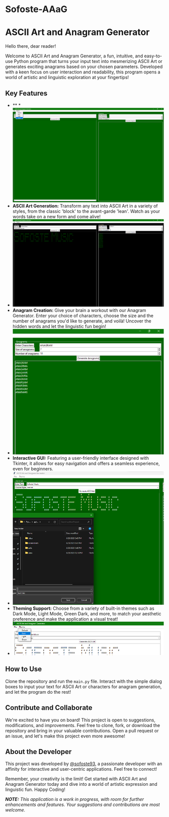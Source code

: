 # Sofoste-AAaG
# ASCII Art and Anagram Generator

Hello there, dear reader!

Welcome to ASCII Art and Anagram Generator, a fun, intuitive, and easy-to-use Python program that turns your input text into mesmerizing ASCII Art or generates exciting anagrams based on your chosen parameters. Developed with a keen focus on user interaction and readability, this program opens a world of artistic and linguistic exploration at your fingertips!

## Key Features

* ** * ![launch_green_theme.png](screenshots%2Flaunch_green_theme.png)
* **ASCII Art Generation:** Transform any text into ASCII Art in a variety of styles, from the classic 'block' to the avant-garde 'lean'. Watch as your words take on a new form and come alive!
* ![img.png](screenshots/Ascii_and_anagram.png)
* **Anagram Creation:** Give your brain a workout with our Anagram Generator. Enter your choice of characters, choose the size and the number of anagrams you'd like to generate, and voilà! Uncover the hidden words and let the linguistic fun begin!
* ![img.png](screenshots/anagram.png)
* **Interactive GUI:** Featuring a user-friendly interface designed with Tkinter, it allows for easy navigation and offers a seamless experience, even for beginners.
* ![img.png](screenshots/save_ascii.png)
* **Theming Support:** Choose from a variety of built-in themes such as Dark Mode, Light Mode, Green Dark, and more, to match your aesthetic preference and make the application a visual treat!
* ![img.png](screenshots/theme.png)

## How to Use

Clone the repository and run the `main.py` file. Interact with the simple dialog boxes to input your text for ASCII Art or characters for anagram generation, and let the program do the rest!

## Contribute and Collaborate

We're excited to have you on board! This project is open to suggestions, modifications, and improvements. Feel free to clone, fork, or download the repository and bring in your valuable contributions. Open a pull request or an issue, and let's make this project even more awesome!

## About the Developer

This project was developed by [@sofoste93](https://github.com/sofoste93), a passionate developer with an affinity for interactive and user-centric applications. Feel free to connect!

Remember, your creativity is the limit! Get started with ASCII Art and Anagram Generator today and dive into a world of artistic expression and linguistic fun. Happy Coding!

_**NOTE:** This application is a work in progress, with room for further enhancements and features. Your suggestions and contributions are most welcome._
